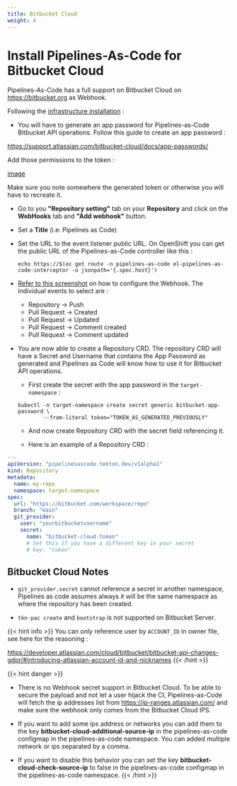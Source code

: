 ```yaml
---
title: Bitbucket Cloud
weight: 4
---
```

# Install Pipelines-As-Code for Bitbucket Cloud

Pipelines-As-Code has a full support on Bitbucket Cloud on
<https://bitbucket.org> as Webhook.

Following the [infrastructure installation](install.md#install-pipelines-as-code-infrastructure) :

* You will have to generate an app password for Pipelines-as-Code Bitbucket API
  operations. Follow this guide to create an app password :

<https://support.atlassian.com/bitbucket-cloud/docs/app-passwords/>

Add those permissions to the token :

[image](https://user-images.githubusercontent.com/98980/154526912-75c52ded-45e9-42d4-8c09-908b86eb57b4.png)

Make sure you note somewhere the generated token or otherwise you will have to
recreate it.

* Go to you **"Repository setting"** tab on your **Repository** and click on the
  **WebHooks** tab and **"Add webhook"** button.

* Set a **Title** (i.e: Pipelines as Code)

* Set the URL to the event listener public URL. On OpenShift you can get the public URL of the Pipelines-as-Code
  controller like this :

  ```shell
  echo https://$(oc get route -n pipelines-as-code el-pipelines-as-code-interceptor -o jsonpath='{.spec.host}')
  ```

* [Refer to this screenshot](/images/bitbucket-cloud-create-webhook.png) on how to configure the Webhook. The
  individual events to select are :
  * Repository -> Push
  * Pull Request -> Created
  * Pull Request -> Updated
  * Pull Request -> Comment created
  * Pull Request -> Comment updated

* You are now able to create a Repository CRD. The repository CRD will have a Secret and Username that contains the App
  Password as generated and Pipelines as Code will know how to use it for Bitbucket API operations.

  * First create the secret with the app password in the `target-namespace` :

  ```shell
  kubectl -n target-namespace create secret generic bitbucket-app-password \
          --from-literal token="TOKEN_AS_GENERATED_PREVIOUSLY"
  ```

  * And now create Repository CRD with the secret field referencing it.

  * Here is an example of a Repository CRD :

```yaml
---
apiVersion: "pipelinesascode.tekton.dev/v1alpha1"
kind: Repository
metadata:
  name: my-repo
  namespace: target-namespace
spec:
  url: "https://bitbucket.com/workspace/repo"
  branch: "main"
  git_provider:
    user: "yourbitbucketusername"
    secret:
      name: "bitbucket-cloud-token"
      # Set this if you have a different key in your secret
      # key: "token"
```

## Bitbucket Cloud Notes

* `git_provider.secret` cannot reference a secret in another namespace,
  Pipelines as code assumes always it will be the same namespace as where the
  repository has been created.

* `tkn-pac create` and `bootstrap` is not supported on Bitbucket Server.

{{< hint info >}}
You can only reference user by `ACCOUNT_ID` in owner file, see here for the
reasoning :

<https://developer.atlassian.com/cloud/bitbucket/bitbucket-api-changes-gdpr/#introducing-atlassian-account-id-and-nicknames>
{{< /hint >}}

{{< hint danger >}}
* There is no Webhook secret support in Bitbucket Cloud. To be able to secure
  the payload and not let a user hijack the CI, Pipelines-as-Code will fetch the
  ip addresses list from <https://ip-ranges.atlassian.com/> and make sure the
  webhook only comes from the Bitbucket Cloud IPS.
* If you want to add some ips address or networks you can add them to the
  key **bitbucket-cloud-additional-source-ip** in the pipelines-as-code
  configmap in the pipelines-as-code namespace.  You can added multiple
  network or ips separated by a comma.

* If you want to disable this behavior you can set the key
  **bitbucket-cloud-check-source-ip** to false in the pipelines-as-code
  configmap in the pipelines-as-code namespace.
{{< /hint >}}
